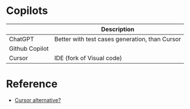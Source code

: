 # Copilots

|                | Description                                    |
|----------------|------------------------------------------------|
| ChatGPT        | Better with test cases generation, than Cursor |
| Github Copilot |                                                |
| Cursor         | IDE (fork of Visual code)                      |

# Reference
- [Cursor alternative?](https://newsletter.pragmaticengineer.com/p/cursor?utm_source=substack&publication_id=458709&post_id=165641889&utm_medium=email&utm_content=share&utm_campaign=email-share&triggerShare=true&isFreemail=true&r=1o6rh0&triedRedirect=true)